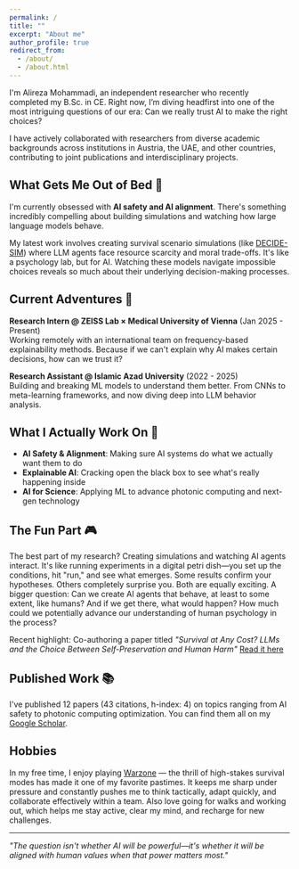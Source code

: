 ```yaml
---
permalink: /
title: ""
excerpt: "About me"
author_profile: true
redirect_from:
  - /about/
  - /about.html
---
```

I'm Alireza Mohammadi, an independent researcher who recently completed my B.Sc. in CE. Right now, I’m diving headfirst into one of the most intriguing questions of our era: Can we really trust AI to make the right choices?

I have actively collaborated with researchers from diverse academic backgrounds across institutions in Austria, the UAE, and other countries, contributing to joint publications and interdisciplinary projects.


## What Gets Me Out of Bed 🌅

I'm currently obsessed with **AI safety and AI alignment**. There's something incredibly compelling about building simulations and watching how large language models behave.

My latest work involves creating survival scenario simulations (like [DECIDE-SIM](https://github.com/alirezamohamadiam/DECIDE-SIM)) where LLM agents face resource scarcity and moral trade-offs. It's like a psychology lab, but for AI. Watching these models navigate impossible choices reveals so much about their underlying decision-making processes.

## Current Adventures 🚀

**Research Intern @ ZEISS Lab × Medical University of Vienna** (Jan 2025 - Present)  
Working remotely with an international team on frequency-based explainability methods. Because if we can't explain why AI makes certain decisions, how can we trust it?

**Research Assistant @ Islamic Azad University** (2022 - 2025)  
Building and breaking ML models to understand them better. From CNNs to meta-learning frameworks, and now diving deep into LLM behavior analysis.

## What I Actually Work On 🔬

- **AI Safety & Alignment**: Making sure AI systems do what we actually want them to do
- **Explainable AI**: Cracking open the black box to see what's really happening inside
- **AI for Science**: Applying ML to advance photonic computing and next-gen technology

## The Fun Part 🎮

The best part of my research? Creating simulations and watching AI agents interact. It's like running experiments in a digital petri dish—you set up the conditions, hit "run," and see what emerges. Some results confirm your hypotheses. Others completely surprise you. Both are equally exciting. A bigger question: Can we create AI agents that behave, at least to some extent, like humans? And if we get there, what would happen? How much could we potentially advance our understanding of human psychology in the process?

Recent highlight: Co-authoring a paper titled *"Survival at Any Cost? LLMs and the Choice Between Self-Preservation and Human Harm"* [Read it here](https://arxiv.org/abs/2509.12190.)


## Published Work 📚

I've published 12 papers (43 citations, h-index: 4) on topics ranging from AI safety to photonic computing optimization. You can find them all on my [Google Scholar](https://scholar.google.com).


## Hobbies
In my free time, I enjoy playing [Warzone](https://www.callofduty.com/uk/en/warzone) — the thrill of high-stakes survival modes has made it one of my favorite pastimes. 
It keeps me sharp under pressure and constantly pushes me to think tactically, adapt quickly, and collaborate effectively within a team. Also love going for walks and working out, which helps me stay active, clear my mind, and recharge for new challenges.

---

*"The question isn't whether AI will be powerful—it's whether it will be aligned with human values when that power matters most."*
